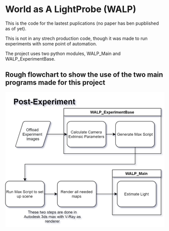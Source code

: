 # World as A LightProbe (WALP)

This is the code for the lastest puplications (no paper has ben pupblished as of yet).

This is not in any strech production code, though it was made to run experiments with some point of automation.

The project uses two python modules, WALP_Main and WALP_ExperimentBase.

## Rough flowchart to show the use of the two main programs made for this project
![alt text](https://github.com/Vargrul/WALP_Main/blob/main/experiment_flownew.png?raw=true)
